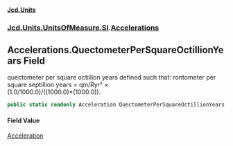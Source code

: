#### [Jcd.Units](index.md 'index')
### [Jcd.Units.UnitsOfMeasure.SI](Jcd.Units.UnitsOfMeasure.SI.md 'Jcd.Units.UnitsOfMeasure.SI').[Accelerations](Accelerations.md 'Jcd.Units.UnitsOfMeasure.SI.Accelerations')

## Accelerations.QuectometerPerSquareOctillionYears Field

quectometer per square octillion years defined such that: rontometer per square septillion years = qm/Ryr² ×  
(1.0/1000.0)/((1000.0)*(1000.0)).

```csharp
public static readonly Acceleration QuectometerPerSquareOctillionYears;
```

#### Field Value
[Acceleration](Acceleration.md 'Jcd.Units.UnitTypes.Acceleration')